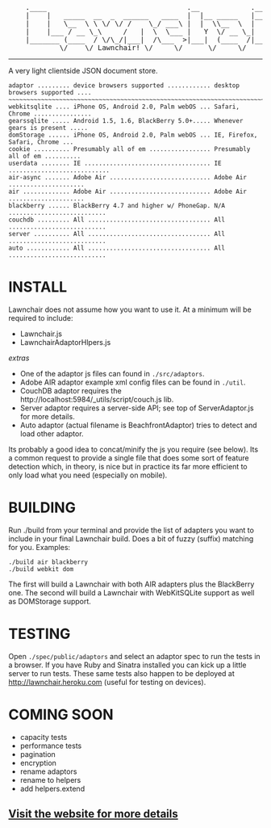 <pre>
	.____                                 .__            .__         
	|    |   _____  __  _  ______   ____  |  |__ _____   |__|_______ 
	|    |   \__  \ \ \/ \/ /    \_/ ___\ |  |  \\__  \  |  |\_  __ \
	|    |___ / __ \_\     /   |  \  \___ |   Y  \/ __ \_|  | |  | \/
	|_______ (____  / \/\_/|___|  /\___  >|___|  (____  /|__| |__|   
	        \/    \/ Lawnchair! \/     \/      \/     \/             
</pre>

---
A very light clientside JSON document store. 

	adaptor ......... device browsers supported ............ desktop browsers supported ....
	~~~~~~~~~~~~~~~~~~~~~~~~~~~~~~~~~~~~~~~~~~~~~~~~~~~~~~~~~~~~~~~~~~~~~~~~~~~~~~~~~~~~~~~~
	webkitsqlite .... iPhone OS, Android 2.0, Palm webOS ... Safari, Chrome ................
	gearssqlite ..... Android 1.5, 1.6, BlackBerry 5.0+..... Whenever gears is present .....
	domStorage ...... iPhone OS, Android 2.0, Palm webOS ... IE, Firefox, Safari, Chrome ...
	cookie .......... Presumably all of em ................. Presumably all of em ..........
    userdata ........ IE ................................... IE ............................
    air-async ....... Adobe Air ............................ Adobe Air .....................
    air ............. Adobe Air ............................ Adobe Air .....................
    blackberry ...... BlackBerry 4.7 and higher w/ PhoneGap. N/A ...........................
    couchdb ......... All .................................. All ........................... 
    server .......... All .................................. All ...........................
    auto ............ All .................................. All ...........................

INSTALL
===

Lawnchair does not assume how you want to use it. At a minimum will be required to include:

- Lawnchair.js
- LawnchairAdaptorHlpers.js

*extras*

- One of the adaptor js files can found in `./src/adaptors`.
- Adobe AIR adaptor example xml config files can be found in `./util`.
- CouchDB adaptor requires the http://localhost:5984/_utils/script/couch.js lib.
- Server adaptor requires a server-side API; see top of ServerAdaptor.js for more details.
- Auto adaptor (actual filename is BeachfrontAdaptor) tries to detect and load other adaptor.

Its probably a good idea to concat/minify the js you require (see below). Its a common request to 
provide a single file that does some sort of feature detection which, in theory, is nice 
but in practice its far more efficient to only load what you need (especially on mobile).

BUILDING
===
Run ./build from your terminal and provide the list of adapters you want to include in your final
Lawnchair build. Does a bit of fuzzy (suffix) matching for you. Examples:

    ./build air blackberry
    ./build webkit dom

The first will build a Lawnchair with both AIR adapters plus the BlackBerry one. The second will
build a Lawnchair with WebKitSQLite support as well as DOMStorage support. 


TESTING
===

Open `./spec/public/adaptors` and select an adaptor spec to run the tests in a browser. If 
you have Ruby and Sinatra installed you can kick up a little server to run tests. These same 
tests also happen to be deployed at http://lawnchair.heroku.com (useful for testing on devices).

COMING SOON
====
- capacity tests
- performance tests
- pagination
- encryption
- rename adaptors
- rename to helpers
- add helpers.extend

[Visit the website for more details](http://brianleroux.github.com/lawnchair)
---

